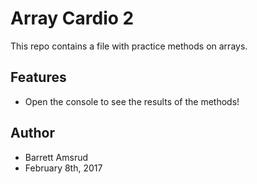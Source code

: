 # Array Cardio 2

This repo contains a file with practice methods on arrays.

## Features

- Open the console to see the results of the methods!

## Author

- Barrett Amsrud
- February 8th, 2017
